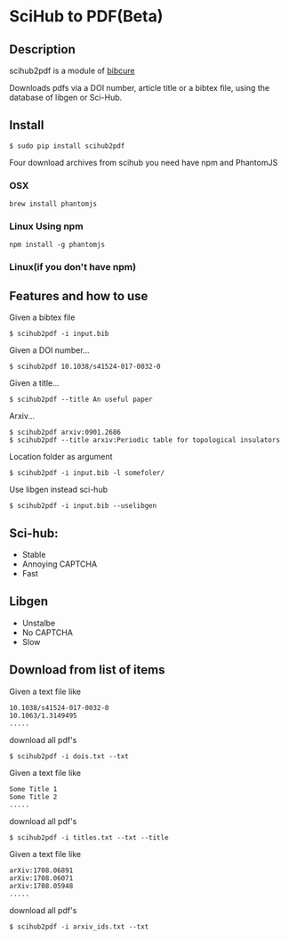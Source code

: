 # SciHub to PDF(Beta)


## Description

scihub2pdf is a module of [bibcure](https://github.com/bibcure/bibcure)

Downloads pdfs via a DOI number, article title or a bibtex file, using the
database of libgen or Sci-Hub.

## Install

```
$ sudo pip install scihub2pdf
```
Four download archives from scihub you need have npm and PhantomJS

### OSX
```
brew install phantomjs
```
### Linux Using npm

```
npm install -g phantomjs
```

### Linux(if you don't have npm)


## Features and how to use

Given a bibtex file
```
$ scihub2pdf -i input.bib 
```

Given a DOI number...
```
$ scihub2pdf 10.1038/s41524-017-0032-0
```

Given a title...
```
$ scihub2pdf --title An useful paper
```

Arxiv...
```
$ scihub2pdf arxiv:0901.2686
$ scihub2pdf --title arxiv:Periodic table for topological insulators
```

Location folder as argument
```
$ scihub2pdf -i input.bib -l somefoler/
```

Use libgen instead sci-hub

```
$ scihub2pdf -i input.bib --uselibgen
```

## Sci-hub:

- Stable
- Annoying CAPTCHA
- Fast


## Libgen

- Unstalbe
- No CAPTCHA
- Slow

## Download from list of items

Given a text file like

```
10.1038/s41524-017-0032-0
10.1063/1.3149495
.....
```
download all pdf's
```
$ scihub2pdf -i dois.txt --txt
```
Given a text file like

```
Some Title 1 
Some Title 2 
.....
```
download all pdf's
```
$ scihub2pdf -i titles.txt --txt --title
```
Given a text file like

```
arXiv:1708.06891
arXiv:1708.06071
arXiv:1708.05948
.....
```
download all pdf's
```
$ scihub2pdf -i arxiv_ids.txt --txt 
```
